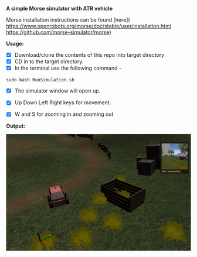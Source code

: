 **A simple Morse simulator with ATR vehicle** 


Morse installation instructions can be found [here]( 
https://www.openrobots.org/morse/doc/stable/user/installation.html 
https://github.com/morse-simulator/morse) 


**Usage:** 
- [x] Download/clone the contents of this repo into target directory
- [x] CD in to the target directory.
- [x] In the terminal use the following command -  
```
sudo bash RunSimulation.sh
```
- [x] The simulator window will open up. 
- [x] Up Down Left Right keys for movement. 
- [x] W and S for zooming in and zooming out


**Output:**

![alt text](https://github.com/jeev20/Simple-Morse-Simulator/blob/master/Simulator.gif)
